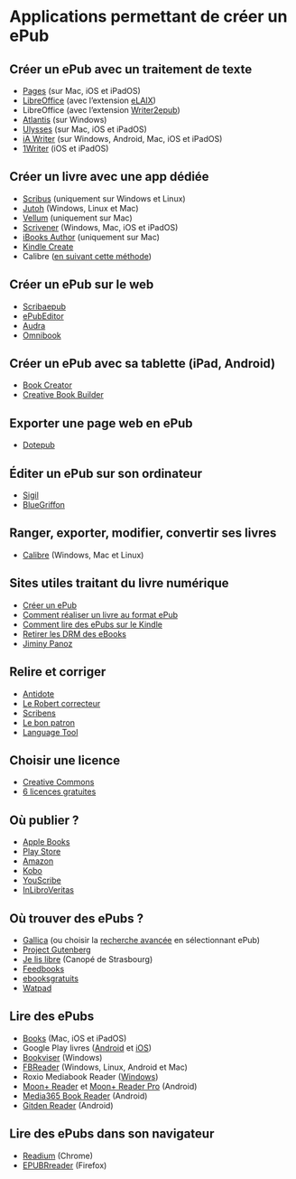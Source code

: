 # Applications permettant de créer un ePub

## Créer un ePub avec un traitement de texte

- [Pages](https://itunes.apple.com/fr/app/pages/id409201541?mt=12) (sur Mac, iOS et iPadOS)
- [LibreOffice](https://fr.libreoffice.org/) (avec l’extension [eLAIX](https://extensions.libreoffice.org/en/extensions/show/elaix))
- LibreOffice (avec l’extension [Writer2epub](http://writer2epub.it/download/))
- [Atlantis](https://www.atlantiswordprocessor.com/fr/) (sur Windows)
- [Ulysses](https://ulysses.app/) (sur Mac, iOS et iPadOS)
- [iA Writer](https://ia.net/writer) (sur Windows, Android, Mac, iOS et iPadOS)
- [1Writer](https://1writerapp.com/) (iOS et iPadOS)

## Créer un livre avec une app dédiée

- [Scribus](https://wiki.scribus.net/canvas/Download) (uniquement sur Windows et Linux)
- [Jutoh](http://www.jutoh.com/) (Windows, Linux et Mac)
- [Vellum](https://vellum.pub/) (uniquement sur Mac)
- [Scrivener](https://www.literatureandlatte.com/scrivener/overview) (Windows, Mac, iOS et iPadOS)
- [iBooks Author](https://itunes.apple.com/fr/app/ibooks-author/id490152466?ls=1&mt=12) (uniquement sur Mac)
- [Kindle Create](https://www.amazon.com/Kindle-Create/b?ie=UTF8&node=18292298011)
- Calibre ([en suivant cette méthode](https://justpublishingadvice.com/how-to-convert-word-to-epub/))

## Créer un ePub sur le web

- [Scribaepub](https://www.scribaepub.it/)
- [ePubEditor](http://www.epubeditor.it/home/home-en/)
- [Audra](http://www.audra.pub/index.php)
- [Omnibook](https://omnibook.pro/)

## Créer un ePub avec sa tablette (iPad, Android)

- [Book Creator](https://bookcreator.com/)
- [Creative Book Builder](http://getcreativebookbuilder.blogspot.com/)

## Exporter une page web en ePub

- [Dotepub](http://dotepub.com/)

## Éditer un ePub sur son ordinateur

- [Sigil](https://sigil-ebook.com/)
- [BlueGriffon](http://www.bluegriffon-epubedition.com/BGEE.html)

## Ranger, exporter, modifier, convertir ses livres

- [Calibre](https://calibre-ebook.com/download) (Windows, Mac et Linux)

## Sites utiles traitant du livre numérique

- [Créer un ePub](https://flossmanuals.developpez.com/tutoriels/epub/)
- [Comment réaliser un livre au format ePub](http://www.tahitidocs.com/cours/epub/faireEpub.html)
- [Comment lire des ePubs sur le Kindle](https://www.davidbosman.fr/blog/2011/10/14/comment-lire-des-epubs-sur-le-kindle-et-ou-trouver-des-ebooks-en-francais-sans-drm/)
- [Retirer les DRM des eBooks](https://apprenticealf.wordpress.com/2012/09/10/calibre-plugins-the-simplest-option-for-removing-most-ebook-drm/)
- [Jiminy Panoz](http://jiminy.chapalpanoz.com/)

## Relire et corriger

- [Antidote](https://www.antidote.info/fr)
- [Le Robert correcteur](https://robert-correcteur.lerobert.com/)
- [Scribens](https://www.scribens.fr/)
- [Le bon patron](https://bonpatron.com/)
- [Language Tool](https://www.languagetool.org/)

## Choisir une licence

- [Creative Commons](http://creativecommons.fr/)
- [6 licences gratuites](https://creativecommons.fr/licences/)

## Où publier ?

- [Apple Books](https://www.apple.com/fr/apple-books/)
- [Play Store](https://play.google.com/books/publish/u/0/)
- [Amazon](https://kdp.amazon.com/en_US/)
- [Kobo](https://www.kobo.com/fr/fr/p/writinglife)
- [YouScribe](https://www.youscribe.com/)
- [InLibroVeritas](http://inlibroveritas.net/)

## Où trouver des ePubs ?

- [Gallica](https://gallica.bnf.fr/accueil/en/content/accueil-en) (ou choisir la [recherche avancée](https://gallica.bnf.fr/services/engine/search/advancedSearch/) en sélectionnant ePub)
- [Project Gutenberg](http://www.gutenberg.org/)
- [Je lis libre](http://www.crdp-strasbourg.fr/je_lis_libre/) (Canopé de Strasbourg)
- [Feedbooks](http://www.feedbooks.com/)
- [ebooksgratuits](https://www.ebooksgratuits.org/)
- [Watpad](https://www.wattpad.com/)

## Lire des ePubs

- [Books](https://itunes.apple.com/fr/app/ibooks/id364709193?mt=8) (Mac, iOS et iPadOS)
- Google Play livres ([Android](https://play.google.com/store/apps/details?id=com.google.android.apps.books&hl=fr) et [iOS](https://itunes.apple.com/fr/app/google-play-livres/id400989007?mt=8))
- [Bookviser](http://bookviser.com/) (Windows)
- [FBReader](https://fbreader.org/) (Windows, Linux, Android et Mac)
- Roxio Mediabook Reader ([Windows](https://www.microsoft.com/en-us/p/roxio-mediabook-reader/9wzdncrfj2mb))
- [Moon+ Reader](https://play.google.com/store/apps/details?id=com.flyersoft.moonreader&hl=fr) et [Moon+ Reader Pro](https://play.google.com/store/apps/details?id=com.flyersoft.moonreaderp&hl=en) (Android)
- [Media365 Book Reader](https://play.google.com/store/apps/details?id=com.mobisystems.ubreader_west&hl=fr) (Android)
- [Gitden Reader](https://play.google.com/store/apps/details?id=com.gitden.epub.reader.app&hl=fr) (Android)

## Lire des ePubs dans son navigateur

- [Readium](https://chrome.google.com/webstore/detail/readium/fepbnnnkkadjhjahcafoaglimekefifl) (Chrome)
- [EPUBRreader](https://addons.mozilla.org/fr/firefox/addon/epubreader/) (Firefox)

